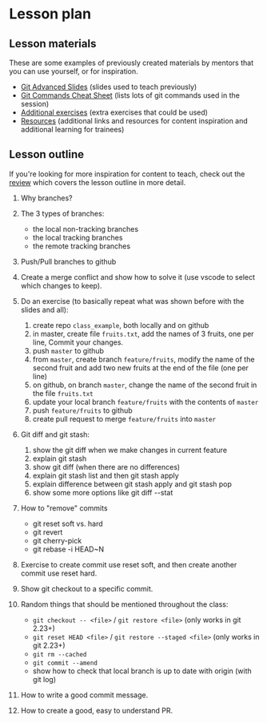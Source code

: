 # Lesson plan

## Lesson materials

These are some examples of previously created materials by mentors that you can use yourself, or for inspiration.

- [Git Advanced Slides](./lesson-materials/Git_advanced.pdf) (slides used to teach previously)
- [Git Commands Cheat Sheet](./lesson-materials/cheatsheet.md) (lists lots of git commands used in the session)
- [Additional exercises](./lesson-materials/additional_exercises.md) (extra exercises that could be used)
- [Resources](./lesson-materials/resources.md) (additional links and resources for content inspiration and additional learning for trainees)

## Lesson outline

If you're looking for more inspiration for content to teach, check out the [review](./lesson-materials/review.md) which covers the lesson outline in more detail.

1. Why branches?

2. The 3 types of branches:

   - the local non-tracking branches
   - the local tracking branches
   - the remote tracking branches

3. Push/Pull branches to github

4. Create a merge conflict and show how to solve it (use vscode to select which changes to keep).

5. Do an exercise (to basically repeat what was shown before with the slides and all):

   1. create repo `class_example`, both locally and on github
   2. in master, create file `fruits.txt`, add the names of 3 fruits, one per line, Commit your changes.
   3. push `master` to github
   4. from `master`, create branch `feature/fruits`, modify the name of the second fruit and add two new fruits at the end of the file (one per line)
   5. on github, on branch `master`, change the name of the second fruit in the file `fruits.txt`
   6. update your local branch `feature/fruits` with the contents of `master`
   7. push `feature/fruits` to github
   8. create pull request to merge `feature/fruits` into `master`

6. Git diff and git stash:

   1. show the git diff when we make changes in current feature
   2. explain git stash
   3. show git diff (when there are no differences)
   4. explain git stash list and then git stash apply
   5. explain difference between git stash apply and git stash pop
   6. show some more options like git diff --stat

7. How to "remove" commits

   - git reset soft vs. hard
   - git revert
   - git cherry-pick
   - git rebase -i HEAD~N

8. Exercise to create commit use reset soft, and then create another commit use reset hard.

9. Show git checkout to a specific commit.

10. Random things that should be mentioned throughout the class:

    - `git checkout -- <file>` / `git restore <file>` (only works in git 2.23+)
    - `git reset HEAD <file>` / `git restore --staged <file>` (only works in git 2.23+)
    - `git rm --cached`
    - `git commit --amend`
    - show how to check that local branch is up to date with origin (with git log)

11. How to write a good commit message.

12. How to create a good, easy to understand PR.
